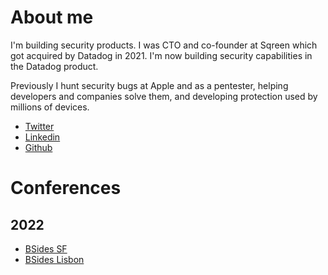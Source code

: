 
# About me

I'm building security products. I was CTO and
co-founder at Sqreen which got acquired by
Datadog in 2021. I'm now building security
capabilities in the Datadog product.

Previously I hunt security bugs at Apple and as a
pentester, helping developers and companies solve
them, and developing protection used by millions
of devices.


 - [Twitter](https://twitter.com/jbaviat)
 - [Linkedin](https://www.linkedin.com/in/jeanbaptisteaviat/)
 - [Github](https://github.com/aviat/)

# Conferences

## 2022

- [BSides SF](/2022-bsidessf.md)
- [BSides Lisbon](/2022-bsideslisbon.md)
